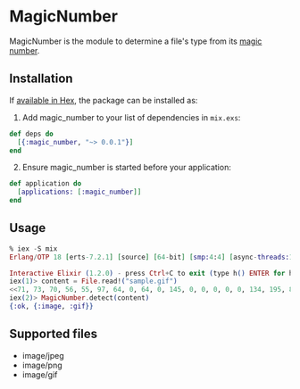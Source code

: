 # MagicNumber

MagicNumber is the module to determine a file's type from its [magic number](https://en.wikipedia.org/wiki/Magic_number_(programming)#Magic_numbers_in_files).

## Installation

If [available in Hex](https://hex.pm/docs/publish), the package can be installed as:

  1. Add magic_number to your list of dependencies in `mix.exs`:

```elixir
def deps do
  [{:magic_number, "~> 0.0.1"}]
end
```

  2. Ensure magic_number is started before your application:

```elixir
def application do
  [applications: [:magic_number]]
end
```

## Usage

```elixir
% iex -S mix
Erlang/OTP 18 [erts-7.2.1] [source] [64-bit] [smp:4:4] [async-threads:10] [hipe] [kernel-poll:false] [dtrace]

Interactive Elixir (1.2.0) - press Ctrl+C to exit (type h() ENTER for help)
iex(1)> content = File.read!("sample.gif")
<<71, 73, 70, 56, 55, 97, 64, 0, 64, 0, 145, 0, 0, 0, 0, 0, 134, 195, 81, 255, 255, 255, 0, 0, 0, 33, 249, 4, 9, 0, 0, 3, 0, 33, 255, 11, 73, 67, 67, 82, 71, 66, 71, 49, 48, 49, 50, 255, 0, 0, ...>>
iex(2)> MagicNumber.detect(content)
{:ok, {:image, :gif}}
```

## Supported files

- image/jpeg
- image/png
- image/gif
